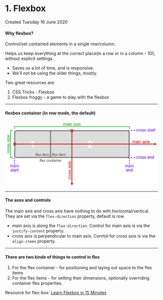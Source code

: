 # 1. Flexbox
Created Tuesday 16 June 2020

#### Why flexbox?
Control/set contained elements in a single row/column.

Helps us keep everything at the correct place(in a row or in a column - 1D), without explicit settings. 

* Saves us a lot of time, and is responsive.
* We'll not be using the older things, mostly.


Two great resources are:

1. CSS Tricks - Flexbox
2. Flexbox froggy - a game to play with the flexbox


*****


#### flexbox container (in row mode, the default)
![](./1._Flexbox/pasted_image.png)

*****


#### The axes and controls
The main axis and cross axis have nothing to do with horizontal/vertical. 
They are set via the ``flex-direction`` property, default is row.

* main axis is along the ``flex-direction``. Control for main axis is via the ``justify-content`` property.
* cross axis is perpendicular to main axis. Conrtol for cross axis is via the ``align-items`` property. 


*****


#### There are two kinds of things to control in flex

1. For the flex container - for positioning and laying out space to the flex items
2. For the flex items - for setting their dimensions, optionally overriding container flex properties.


Resource for flex-box: [Learn Flexbox in 15 Minutes](https://youtu.be/fYq5PXgSsbE)

